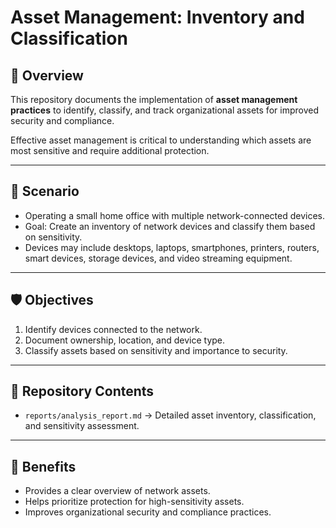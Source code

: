 # Asset Management: Inventory and Classification

## 📌 Overview
This repository documents the implementation of **asset management practices** to identify, classify, and track organizational assets for improved security and compliance.  

Effective asset management is critical to understanding which assets are most sensitive and require additional protection.

---

## 🔎 Scenario
- Operating a small home office with multiple network-connected devices.  
- Goal: Create an inventory of network devices and classify them based on sensitivity.  
- Devices may include desktops, laptops, smartphones, printers, routers, smart devices, storage devices, and video streaming equipment.  

---

## 🛡️ Objectives
1. Identify devices connected to the network.  
2. Document ownership, location, and device type.  
3. Classify assets based on sensitivity and importance to security.  

---

## 📂 Repository Contents
- `reports/analysis_report.md` → Detailed asset inventory, classification, and sensitivity assessment.  

---

## 📖 Benefits
- Provides a clear overview of network assets.  
- Helps prioritize protection for high-sensitivity assets.  
- Improves organizational security and compliance practices.  
